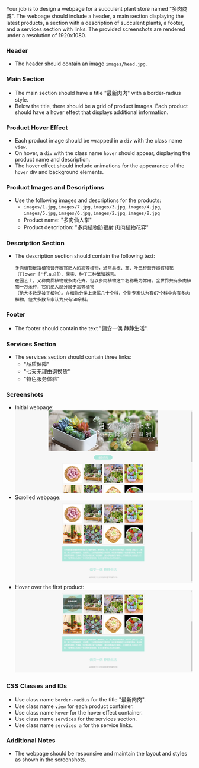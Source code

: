 
Your job is to design a webpage for a succulent plant store named "多肉商城". The webpage should include a header, a main section displaying the latest products, a section with a description of succulent plants, a footer, and a services section with links. The provided screenshots are rendered under a resolution of 1920x1080.

### Header
- The header should contain an image `images/head.jpg`.

### Main Section
- The main section should have a title "最新肉肉" with a border-radius style.
- Below the title, there should be a grid of product images. Each product should have a hover effect that displays additional information.

### Product Hover Effect
- Each product image should be wrapped in a `div` with the class name `view`.
- On hover, a `div` with the class name `hover` should appear, displaying the product name and description.
- The hover effect should include animations for the appearance of the `hover` div and background elements.

### Product Images and Descriptions
- Use the following images and descriptions for the products:
  - `images/1.jpg`, `images/7.jpg`, `images/3.jpg`, `images/4.jpg`, `images/5.jpg`, `images/6.jpg`, `images/2.jpg`, `images/8.jpg`
  - Product name: "多肉仙人掌"
  - Product description: "多肉植物防辐射 肉肉植物花弈"

### Description Section
- The description section should contain the following text:
  ```
  多肉植物是指植物营养器官肥大的高等植物，通常具根、茎、叶三种营养器官和花（Flower ['flau?]）、果实、种子三种繁殖器官。
  在园艺上，又称肉质植物或多肉花卉，但以多肉植物这个名称最为常用。全世界共有多肉植物一万余种，它们绝大部分属于高等植物
  （绝大多数是被子植物）。在植物分类上隶属几十个科，个别专家认为有67个科中含有多肉植物，但大多数专家认为只有50余科。
  ```

### Footer
- The footer should contain the text "偏安一偶  静静生活".

### Services Section
- The services section should contain three links:
  - "品质保障"
  - "七天无理由退换货"
  - "特色服务体验"



### Screenshots
- Initial webpage: ![Initial webpage](./_images/origin.png)
- Scrolled webpage: ![Scrolled webpage](./_images/origin_scrolled.png)
- Hover over the first product: ![Hover over first product](./_images/hover_first_product.png)

### CSS Classes and IDs
- Use class name `border-radius` for the title "最新肉肉".
- Use class name `view` for each product container.
- Use class name `hover` for the hover effect container.
- Use class name `services` for the services section.
- Use class name `services a` for the service links.

### Additional Notes
- The webpage should be responsive and maintain the layout and styles as shown in the screenshots.

